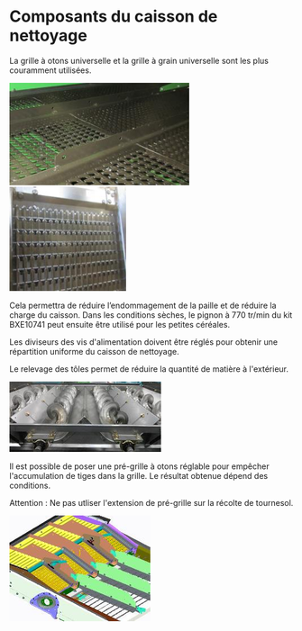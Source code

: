 # Composants du caisson de nettoyage
La grille à otons universelle et la grille à grain universelle sont les plus couramment utilisées.

![Grille à otons universelle](images/img18.jpg)![Grille à grain universelle](images/img20.jpg)

Cela permettra de réduire l’endommagement de la paille et de réduire la charge du caisson. Dans les conditions sèches, le pignon à 770 tr/min du kit BXE10741 peut ensuite être utilisé pour les petites céréales.

Les diviseurs des vis d'alimentation doivent être réglés pour obtenir une répartition uniforme du caisson de nettoyage. 

Le relevage des tôles permet de réduire la quantité de matière à l'extérieur. 

![Diviseurs des vis d'alimentation](images/img21.jpg)

Il est possible de poser une pré-grille à otons réglable pour empêcher l'accumulation de tiges dans la grille. Le résultat obtenue dépend des conditions.

Attention : Ne pas utliser l'extension de pré-grille sur la récolte de tournesol. 

![Extension de pré-grille](images/img23.jpg)